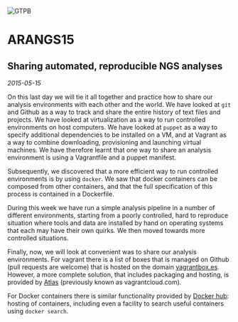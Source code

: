 ![GTPB](http://gtpb.igc.gulbenkian.pt/bicourses/images/GTPB2015logo.png "GTPB")

ARANGS15
========
Sharing automated, reproducible NGS analyses
--------------------------------------------
*2015-05-15*

On this last day we will tie it all together and practice how to share our analysis
environments with each other and the world. We have looked at `git` and Github as a way
to track and share the entire history of text files and projects. We have looked at 
virtualization as a way to run controlled environments on host computers. We have looked
at `puppet` as a way to specify additional dependencies to be installed on a VM, and at
Vagrant as a way to combine downloading, provisioning and launching virtual machines. We 
have therefore learnt that one way to share an analysis environment is using a Vagrantfile
and a puppet manifest.

Subsequently, we discovered that a more efficient way to run controlled environments is 
by using `docker`. We saw that docker containers can be composed from other containers,
and that the full specification of this process is contained in a Dockerfile.

During this week we have run a simple analysis pipeline in a number of different 
environments, starting from a poorly controlled, hard to reproduce situation where tools
and data are installed by hand on operating systems that each may have their own quirks.
We then moved towards more controlled situations.

Finally, now, we will look at convenient was to share our analysis environments. For 
vagrant there is a list of boxes that is managed on Github (pull requests are welcome)
that is hosted on the domain [vagrantbox.es](http://www.vagrantbox.es/). However, a more
complete solution, that includes packaging and hosting, is provided by 
[Atlas](https://atlas.hashicorp.com/) (previously known as vagrantcloud.com).

For Docker containers there is similar functionality provided by 
[Docker hub](https://hub.docker.com): hosting of containers, including even a facility
to search useful containers using `docker search`.